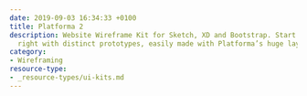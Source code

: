 ```yaml
---
date: 2019-09-03 16:34:33 +0100
title: Platforma 2
description: Website Wireframe Kit for Sketch, XD and Bootstrap. Start your web project
  right with distinct prototypes, easily made with Platforma’s huge layout library.
category:
- Wireframing
resource-type: 
- _resource-types/ui-kits.md
---
```

